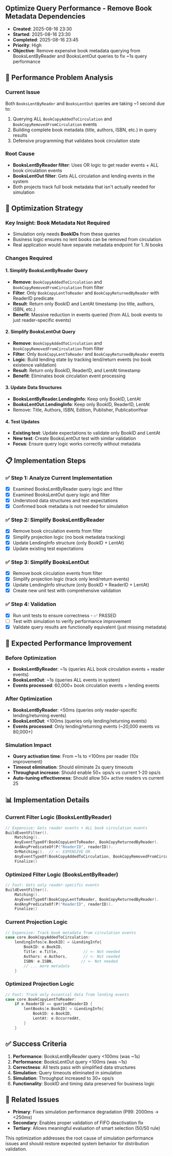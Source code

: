 ## Optimize Query Performance - Remove Book Metadata Dependencies
- **Created**: 2025-08-16 23:30
- **Started**: 2025-08-16 23:30
- **Completed**: 2025-08-16 23:45
- **Priority**: High
- **Objective**: Remove expensive book metadata querying from BooksLentByReader and BooksLentOut queries to fix ~1s query performance

## 🚨 Performance Problem Analysis

### Current Issue
Both `BooksLentByReader` and `BooksLentOut` queries are taking ~1 second due to:
1. Querying ALL `BookCopyAddedToCirculation` and `BookCopyRemovedFromCirculation` events 
2. Building complete book metadata (title, authors, ISBN, etc.) in query results
3. Defensive programming that validates book circulation state

### Root Cause
- **BooksLentByReader filter**: Uses OR logic to get reader events + ALL book circulation events
- **BooksLentOut filter**: Gets ALL circulation and lending events in the system
- Both projects track full book metadata that isn't actually needed for simulation

## 🎯 Optimization Strategy

### Key Insight: Book Metadata Not Required
- Simulation only needs **BookIDs** from these queries
- Business logic ensures no lent books can be removed from circulation
- Real application would have separate metadata endpoint for 1..N books

### Changes Required

#### 1. **Simplify BooksLentByReader Query** 
- **Remove**: `BookCopyAddedToCirculation` and `BookCopyRemovedFromCirculation` from filter
- **Filter**: Only `BookCopyLentToReader` and `BookCopyReturnedByReader` with ReaderID predicate
- **Result**: Return only BookID and LentAt timestamp (no title, authors, ISBN, etc.)
- **Benefit**: Massive reduction in events queried (from ALL book events to just reader-specific events)

#### 2. **Simplify BooksLentOut Query**
- **Remove**: `BookCopyAddedToCirculation` and `BookCopyRemovedFromCirculation` from filter  
- **Filter**: Only `BookCopyLentToReader` and `BookCopyReturnedByReader` events
- **Logic**: Build lending state by tracking lend/return events (no book existence validation)
- **Result**: Return only BookID, ReaderID, and LentAt timestamp
- **Benefit**: Eliminates book circulation event processing

#### 3. **Update Data Structures**
- **BooksLentByReader.LendingInfo**: Keep only BookID, LentAt 
- **BooksLentOut.LendingInfo**: Keep only BookID, ReaderID, LentAt
- Remove: Title, Authors, ISBN, Edition, Publisher, PublicationYear

#### 4. **Test Updates**
- **Existing test**: Update expectations to validate only BookID and LentAt
- **New test**: Create BooksLentOut test with similar validation
- **Focus**: Ensure query logic works correctly without metadata

## 📋 Implementation Steps

### ✅ Step 1: Analyze Current Implementation
- [x] Examined BooksLentByReader query logic and filter
- [x] Examined BooksLentOut query logic and filter  
- [x] Understood data structures and test expectations
- [x] Confirmed book metadata is not needed for simulation

### ✅ Step 2: Simplify BooksLentByReader
- [x] Remove book circulation events from filter
- [x] Simplify projection logic (no book metadata tracking)
- [x] Update LendingInfo structure (only BookID + LentAt)
- [x] Update existing test expectations

### ✅ Step 3: Simplify BooksLentOut  
- [x] Remove book circulation events from filter
- [x] Simplify projection logic (track only lend/return events)
- [x] Update LendingInfo structure (only BookID + ReaderID + LentAt)
- [x] Create new unit test with comprehensive validation

### ✅ Step 4: Validation
- [x] Run unit tests to ensure correctness - ✅ PASSED
- [ ] Test with simulation to verify performance improvement
- [x] Validate query results are functionally equivalent (just missing metadata)

## 🎯 Expected Performance Improvement

### Before Optimization
- **BooksLentByReader**: ~1s (queries ALL book circulation events + reader events)
- **BooksLentOut**: ~1s (queries ALL events in system)
- **Events processed**: 60,000+ book circulation events + lending events

### After Optimization  
- **BooksLentByReader**: <50ms (queries only reader-specific lending/returning events)
- **BooksLentOut**: <100ms (queries only lending/returning events)
- **Events processed**: Only lending/returning events (~20,000 events vs 80,000+)

### Simulation Impact
- **Query activation time**: From ~1s to <100ms per reader (10x improvement)
- **Timeout elimination**: Should eliminate 2s query timeouts
- **Throughput increase**: Should enable 50+ ops/s vs current 1-20 ops/s
- **Auto-tuning effectiveness**: Should allow 50+ active readers vs current 25

## 📊 Implementation Details

### Current Filter Logic (BooksLentByReader)
```go
// Expensive: Gets reader events + ALL book circulation events
BuildEventFilter().
    Matching().
    AnyEventTypeOf(BookCopyLentToReader, BookCopyReturnedByReader).
    AndAnyPredicateOf(P("ReaderID", readerID)).
    OrMatching().  // <- EXPENSIVE OR
    AnyEventTypeOf(BookCopyAddedToCirculation, BookCopyRemovedFromCirculation).
    Finalize()
```

### Optimized Filter Logic (BooksLentByReader)
```go
// Fast: Gets only reader-specific events
BuildEventFilter().
    Matching().
    AnyEventTypeOf(BookCopyLentToReader, BookCopyReturnedByReader).
    AndAnyPredicateOf(P("ReaderID", readerID)).
    Finalize()
```

### Current Projection Logic
```go
// Expensive: Track book metadata from circulation events
case core.BookCopyAddedToCirculation:
    lendingInfos[e.BookID] = &LendingInfo{
        BookID: e.BookID,
        Title: e.Title,           // <- Not needed
        Authors: e.Authors,       // <- Not needed  
        ISBN: e.ISBN,            // <- Not needed
        // ... more metadata
    }
```

### Optimized Projection Logic
```go
// Fast: Track only essential data from lending events
case core.BookCopyLentToReader:
    if e.ReaderID == queriedReaderID {
        lentBooks[e.BookID] = &LendingInfo{
            BookID: e.BookID,
            LentAt: e.OccurredAt,
        }
    }
```

## ✅ Success Criteria

1. **Performance**: BooksLentByReader query <100ms (was ~1s)
2. **Performance**: BooksLentOut query <100ms (was ~1s)  
3. **Correctness**: All tests pass with simplified data structures
4. **Simulation**: Query timeouts eliminated in simulation
5. **Simulation**: Throughput increased to 30+ ops/s
6. **Functionality**: BookID and timing data preserved for business logic

## 🔗 Related Issues

- **Primary**: Fixes simulation performance degradation (P99: 2000ms → <250ms)
- **Secondary**: Enables proper validation of FIFO deactivation fix
- **Tertiary**: Allows meaningful evaluation of smart selection (50/50 rule)

This optimization addresses the root cause of simulation performance issues and should restore expected system behavior for distribution validation.